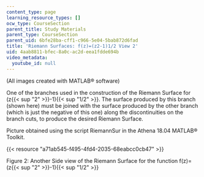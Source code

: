 ```yaml
---
content_type: page
learning_resource_types: []
ocw_type: CourseSection
parent_title: Study Materials
parent_type: CourseSection
parent_uid: 6bfe28ba-cff1-c966-5e04-5bab872d6fad
title: 'Riemann Surfaces: f(z)=(z2-1)1/2 View 2'
uid: 4aab8811-bfec-8a0c-ac2d-eea1fdde694b
video_metadata:
  youtube_id: null
---
```


(All images created with MATLAB® software)

One of the branches used in the construction of the Riemann Surface for (z{{< sup "2" >}}\-1){{< sup "1/2" >}}. The surface produced by this branch (shown here) must be joined with the surface produced by the other branch (which is just the negative of this one) along the discontinuities on the branch cuts, to produce the desired Riemann Surface.

Picture obtained using the script RiemannSur in the Athena 18.04 MATLAB® Toolkit.

{{< resource "a71ab545-f495-4fd4-2035-68eabcc0cb47" >}}

Figure 2: Another Side view of the Riemann Surface for the function f(z)=(z{{< sup "2" >}}\-1){{< sup "1/2" >}}